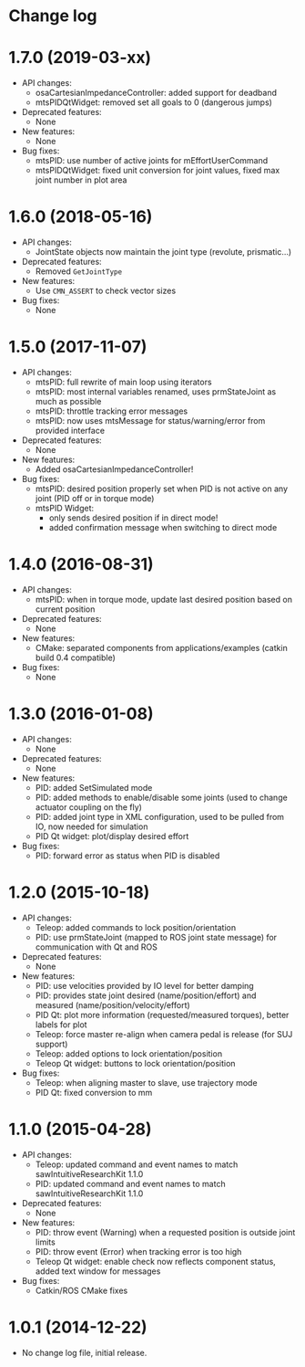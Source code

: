 Change log
==========

1.7.0 (2019-03-xx)
==================

* API changes:
  * osaCartesianImpedanceController: added support for deadband
  * mtsPIDQtWidget: removed set all goals to 0 (dangerous jumps)
* Deprecated features:
  * None
* New features:
  * None
* Bug fixes:
  * mtsPID: use number of active joints for mEffortUserCommand
  * mtsPIDQtWidget: fixed unit conversion for joint values, fixed max joint number in plot area

1.6.0 (2018-05-16)
==================

* API changes:
  * JointState objects now maintain the joint type (revolute, prismatic...)
* Deprecated features:
  * Removed `GetJointType`
* New features:
  * Use `CMN_ASSERT` to check vector sizes
* Bug fixes:
  * None

1.5.0 (2017-11-07)
==================

* API changes:
  * mtsPID: full rewrite of main loop using iterators
  * mtsPID: most internal variables renamed, uses prmStateJoint as much as possible
  * mtsPID: throttle tracking error messages
  * mtsPID: now uses mtsMessage for status/warning/error from provided interface
* Deprecated features:
  * None
* New features:
  * Added osaCartesianImpedanceController!
* Bug fixes:
  * mtsPID: desired position properly set when PID is not active on any joint (PID off or in torque mode)
  * mtsPID Widget:
    * only sends desired position if in direct mode!
    * added confirmation message when switching to direct mode

1.4.0 (2016-08-31)
==================

* API changes:
  * mtsPID: when in torque mode, update last desired position based on current position
* Deprecated features:
  * None
* New features:
  * CMake: separated components from applications/examples (catkin build 0.4 compatible)
* Bug fixes:
  * None

1.3.0 (2016-01-08)
==================

* API changes:
  * None
* Deprecated features:
  * None
* New features:
  * PID: added SetSimulated mode
  * PID: added methods to enable/disable some joints (used to change actuator coupling on the fly)
  * PID: added joint type in XML configuration, used to be pulled from IO, now needed for simulation
  * PID Qt widget: plot/display desired effort
* Bug fixes:
  * PID: forward error as status when PID is disabled

1.2.0 (2015-10-18)
==================

* API changes:
  * Teleop: added commands to lock position/orientation
  * PID: use prmStateJoint (mapped to ROS joint state message) for communication with Qt and ROS
* Deprecated features:
  * None
* New features:
  * PID: use velocities provided by IO level for better damping
  * PID: provides state joint desired (name/position/effort) and measured (name/position/velocity/effort)
  * PID Qt: plot more information (requested/measured torques), better labels for plot
  * Teleop: force master re-align when camera pedal is release (for SUJ support)
  * Teleop: added options to lock orientation/position
  * Teleop Qt widget: buttons to lock orientation/position
* Bug fixes:
  * Teleop: when aligning master to slave, use trajectory mode
  * PID Qt: fixed conversion to mm

1.1.0 (2015-04-28)
==================

* API changes:
  * Teleop: updated command and event names to match sawIntuitiveResearchKit 1.1.0
  * PID: updated command and event names to match sawIntuitiveResearchKit 1.1.0
* Deprecated features:
  * None
* New features:
  * PID: throw event (Warning) when a requested position is outside joint limits
  * PID: throw event (Error) when tracking error is too high
  * Teleop Qt widget: enable check now reflects component status, added text window for messages
* Bug fixes:
  * Catkin/ROS CMake fixes


1.0.1 (2014-12-22)
==================

* No change log file, initial release.
